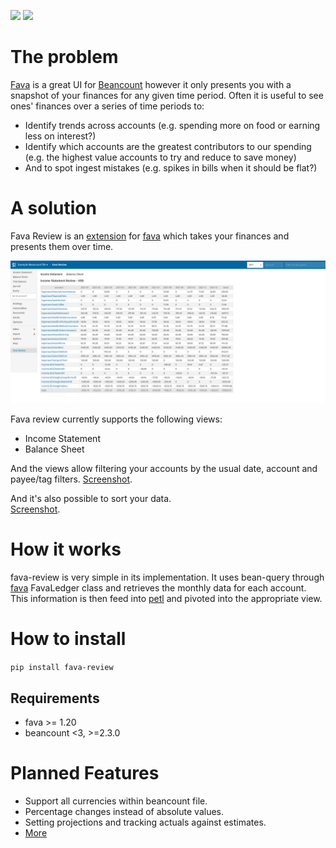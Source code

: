 [![](https://img.shields.io/pypi/l/fava-review.svg)](https://pypi.python.org/pypi/fava-review)
[![](https://img.shields.io/pypi/v/fava-review.svg)](https://pypi.python.org/pypi/fava-review)

# The problem
[Fava](https://beancount.github.io/fava/index.html) is a great UI for [Beancount](https://beancount.github.io/) however 
it only presents you with a snapshot of your finances for any given time period. Often it is useful to see ones' finances over a series of time periods to:
- Identify trends across accounts (e.g. spending more on food or earning less on interest?)
- Identify which accounts are the greatest contributors to our spending (e.g. the highest value accounts to try and reduce to save money)
- And to spot ingest mistakes (e.g. spikes in bills when it should be flat?)

# A solution

Fava Review is an [extension](https://beancount.github.io/fava/api/fava.ext.html) for 
[fava](https://beancount.github.io/fava/index.html) which takes your finances and presents them over time.

![](screenshot.png)

Fava review currently supports the following views:
- Income Statement
- Balance Sheet

And the views allow filtering your accounts by the usual date, account and payee/tag filters.
[Screenshot](screenshot-date-and-account-filter.png).

And it's also possible to sort your data.   
[Screenshot](screenshot-sorting.png).

# How it works
fava-review is very simple in its implementation. It uses bean-query through 
[fava](https://beancount.github.io/fava/index.html) FavaLedger class and retrieves the monthly data for each account. 
This information is then feed into [petl](https://petl.readthedocs.io/en/stable/) and pivoted into the appropriate view.

# How to install
`pip install fava-review`

## Requirements
- fava >= 1.20
- beancount <3, >=2.3.0

# Planned Features
- Support all currencies within beancount file.
- Percentage changes instead of absolute values.
- Setting projections and tracking actuals against estimates.
- [More](https://github.com/kubauk/fava-review/issues)